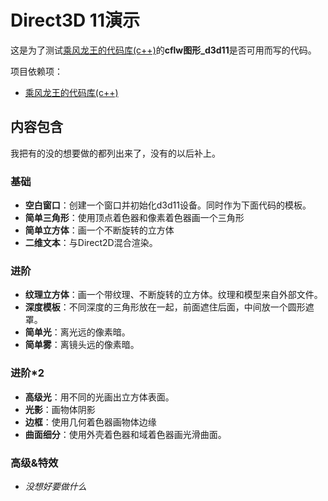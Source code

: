 # Direct3D 11演示
这是为了测试[乘风龙王的代码库(c++)](https://github.com/cflw/cflw_cpp)的**cflw图形_d3d11**是否可用而写的代码。


项目依赖项：
* [乘风龙王的代码库(c++)](https://github.com/cflw/cflw_cpp)

## 内容包含
我把有的没的想要做的都列出来了，没有的以后补上。

### 基础
* **空白窗口**：创建一个窗口并初始化d3d11设备。同时作为下面代码的模板。
* **简单三角形**：使用顶点着色器和像素着色器画一个三角形
* **简单立方体**：画一个不断旋转的立方体
* **二维文本**：与Direct2D混合渲染。

### 进阶
* **纹理立方体**：画一个带纹理、不断旋转的立方体。纹理和模型来自外部文件。
* **深度模板**：不同深度的三角形放在一起，前面遮住后面，中间放一个圆形遮罩。
* **简单光**：离光远的像素暗。
* **简单雾**：离镜头远的像素暗。

### 进阶\*2
* **高级光**：用不同的光画出立方体表面。
* **光影**：画物体阴影
* **边框**：使用几何着色器画物体边缘
* **曲面细分**：使用外壳着色器和域着色器画光滑曲面。

### 高级&特效

* *没想好要做什么*